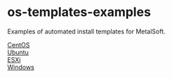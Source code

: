 # os-templates-examples

Examples of automated install templates for MetalSoft.

[CentOS](CentOS)  
[Ubuntu](Ubuntu)  
[ESXi](ESXi)  
[Windows](Windows)  
